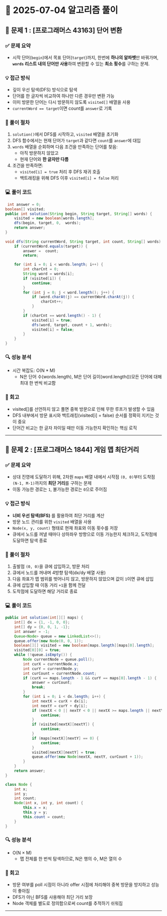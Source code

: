 # 🧠 2025-07-04 알고리즘 풀이

## 📌 문제 1 : [프로그래머스 43163] 단어 변환

### ✅ 문제 요약
- 시작 단어(`begin`)에서 목표 단어(`target`)까지, 한번에 **하나의 알파벳**만 바꿔가며, **`words` 리스트 내의 단어만 사용**하여 변환할 수 있는 **최소 횟수**를 구하는 문제.


### 💡 접근 방식

- 깊이 우선 탐색(DFS) 방식으로 탐색
- 단어를 한 글자씩 비교하여 하나만 다른 경우만 변환 가능
- 이미 방문한 단어는 다시 방문하지 않도록 `visited[]` 배열을 사용
- `currentWord == target`이면 count를 `answer`로 기록

### 👣 풀이 절차


1. `solution()`에서 DFS를 시작하고, `visited` 배열을 초기화
2. DFS 함수에서는 현재 단어가 `target`과 같다면 `count`를 `answer`에 대입
3. `words` 배열을 순회하며 다음 조건을 만족하는 단어를 찾음:
   - 아직 방문하지 않았고
   - 현재 단어와 **한 글자만 다름**
4. 조건을 만족하면:
   - `visited[i] = true` 처리 후 DFS 재귀 호출
   - 백트래킹을 위해 DFS 이후 `visited[i] = false` 처리

### 💻 풀이 코드
```java
 int answer = 0;
boolean[] visited;
public int solution(String begin, String target, String[] words) {
    visited = new boolean[words.length];
    dfs(begin, target, 0,  words);
    return answer;
}
    
void dfs(String currentWord, String target, int count, String[] words) {
    if (currentWord.equals(target)) {
        answer =  count;
        return;

    for (int i = 0; i < words.length; i++) {
        int charCnt = 0;
        String word = words[i];
        if (visited[i]) {
            continue;
        }
        for (int j = 0; j < word.length(); j++) {
            if (word.charAt(j) == currentWord.charAt(j)) {
                charCnt++;
            }
        }
        if (charCnt == word.length() - 1) {
            visited[i] = true;
            dfs(word, target, count + 1, words);
            visited[i] = false;
        }
    }
}
```

### 🔍 성능 분석
- 시간 복잡도: O(N * M)
  - N은 단어 수(words.length), M은 단어 길이(word.length())모든 단어에 대해 최대 한 번씩 비교함

### 🔁 회고

- visited[]를 선언하지 않고 풀면 중복 방문으로 인해 무한 루프가 발생할 수 있음
- DFS 내부에서 방문 표시와 백트래킹(visited[i] = false) 순서를 정확히 지키는 것이 중요
- 단어간 비교는 한 글자 차이일 때만 이동 가능한지 확인하는 핵심 로직

---




## 📌 문제 2 : [프로그래머스 1844] 게임 맵 최단거리

### ✅ 문제 요약

- 상대 진영에 도달하기 위해, 2차원 `maps` 배열 내에서 시작점 `(0, 0)`부터 도착점 `(N-1, M-1)`까지의 **최단 거리**를 구하는 문제
- 이동 가능한 경로는 `1`, 불가능한 경로는 `0`으로 주어짐


### 💡 접근 방식

- **너비 우선 탐색(BFS)** 를 활용하여 최단 거리를 계산
- 방문 노드 관리를 위한 `visited` 배열을 사용
- `Node(x, y, count)` 형태로 현재 좌표와 이동 횟수를 저장
- 큐에서 노드를 꺼낼 때마다 상하좌우 방향으로 이동 가능한지 체크하고, 도착점에 도달하면 탐색 종료

### 👣 풀이 절차

1. 출발점 `(0, 0)`을 큐에 삽입하고, 방문 처리
2. 큐에서 노드를 꺼내며 4방향 탐색(dx/dy 배열 사용)
3. 다음 좌표가 맵 범위를 벗어나지 않고, 방문하지 않았으며 값이 `1`이면 큐에 삽입
4. 큐에 삽입할 때 이동 거리 `+1`을 함께 전달
5. 도착점에 도달하면 해당 거리로 종료

### 💻 풀이 코드
```java
public int solution(int[][] maps) {
    int[] dx = {1, -1, 0, 0};
    int[] dy = {0, 0, 1, -1};
    int answer = -1;
    Queue<Node> queue = new LinkedList<>();
    queue.offer(new Node(0, 0, 1));
    boolean[][] visited = new boolean[maps.length][maps[0].length];
    visited[0][0] = true;
    while (!queue.isEmpty()) {
        Node currentNode = queue.poll();
        int curX = currentNode.x;
        int curY = currentNode.y;
        int curCount = currentNode.count;
        if (curX == maps.length - 1 && curY == maps[0].length - 1) {
            answer = curCount;
            break;
        }
        for (int i = 0; i < dx.length; i++) {
            int nextX = curX + dx[i];
            int nextY = curY + dy[i];
            if (nextX < 0 || nextY < 0 || nextX >= maps.length || nextY >= maps[0].length) {
                continue;
            }
            if (visited[nextX][nextY]) {
                continue;
            }
            if (maps[nextX][nextY] == 0) {
                continue;
            }
            visited[nextX][nextY] = true;
            queue.offer(new Node(nextX, nextY, curCount + 1));
        }
    }
    return answer;
}

class Node {
    int x;
    int y;
    int count;
    Node(int x, int y, int count) {
        this.x = x;
        this.y = y;
        this.count = count;
    }
}
```

### 🔍 성능 분석
- O(N × M)
    - 맵 전체를 한 번씩 탐색하므로, N은 행의 수, M은 열의 수

### 🔁 회고

- 방문 여부를 poll 시점이 아니라 offer 시점에 처리해야 중복 방문을 방지하고 성능이 좋아짐
- DFS가 아닌 BFS를 사용해야 최단 거리 보장
- Node 객체를 별도로 정의함으로써 count를 추적하기 쉬워짐

---



